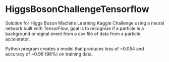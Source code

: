 # HiggsBosonChallengeTensorflow

Solution for Higgs Boson Machine Learning Kaggle Challenge using a neural network built with TensorFlow, goal is to recognize if a particle is a background or signal event from a csv file of data from a particle accelerator.

Python program creates a model that produces loss of ~0.054 and accuracy of ~0.98 (98%) on training data.
